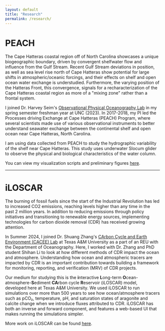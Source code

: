 ```yaml
---
layout: default
title: "Research"
permalink: /research/
---
```


# PEACH

The Cape Hatteras coastal region off of North Carolina showcases a unique biogeographic boundary, driven by convergent shelfwater flow and influence from the Gulf Stream. Recent Gulf Stream deviations in position, as well as sea level rise north of Cape Hatteras show potential for large shifts in  atmospheric/oceanic forcings, and their effects on shelf and open ocean water exchange is understudied. Furthermore, the varying position of the Hatteras Front, this convergence, signals for a recharacterization of the Cape Hatteras coastal region as more of a "mixing zone" rather than a frontal system. 

I joined Dr. Harvey Seim's [Observational Physical Oceanography Lab](https://tarheels.live/seimlab/) in my spring semester freshman year at UNC (2023). In 2017-2018, my PI led the Processes driving Exchange at Cape Hatteras (PEACH) Program, where several scientists made use of various observational instruments to better understand seawater exchange between the continental shelf and open ocean near Cape Hatteras, North Carolina. 

I am using data collected from PEACH to study the hydrographic variability of the shelf near Cape Hatteras. This study uses underwater Slocum glider to observe the physical and biological characteristics of the water column. 

You can view my visualization scripts and preliminary figures [here](https://github.com/vhi3u/peachVIS).

---

# iLOSCAR

The burning of fossil fuels since the start of the Industrial Revolution has led to increased CO2 emissions, reaching levels higher than any time in the past 2 million years. In addition to reducing emissions through policy initiatives and transitioning to renewable energy sources, implementing technologies for carbon dioxide removal (CDR) has received growing attention.

In Summer 2024, I joined Dr. Shuang Zhang's [CArbon Cycle and Earth Environment (CACEE) Lab](https://www.caceelab.space/) at Texas A&M University as a part of an REU with the Department of Oceanography. Here, I worked with Dr. Zhang and PhD student Shihan Li to look at how different methods of CDR impact the ocean and atmosphere. Understanding how ocean and atmospheric tracers are impacted by CDR is an important contribution towards building a framework for monitoring, reporting, and verification (MRV) of CDR projects.

Our medium for studying this is the **i**nteractive **L**ong-term **O**cean-atmosphere-**S**ediment **CA**rbon cycle **R**eservoir (iLOSCAR) model, developed here at Texas A&M University. We used iLOSCAR to run simulations over more than 500 years to see how ocean/atmosphere tracers such as pCO₂, temperature, pH, and saturation states of aragonite and calcite change when we introduce fluxes attributed to CDR. iLOSCAR has both an inverse and forward component, and features a web-based UI that makes running the simulations simpler.

More work on iLOSCAR can be found [here](https://github.com/Shihan150/iloscar).

